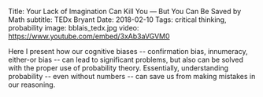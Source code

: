 Title: Your Lack of Imagination Can Kill You — But You Can Be Saved by Math
subtitle: TEDx Bryant
Date: 2018-02-10
Tags: critical thinking, probability
image: bblais_tedx.jpg
video: https://www.youtube.com/embed/3xAb3aVGVM0


 Here I present how our cognitive biases -- confirmation bias, innumeracy, either-or bias -- can lead to significant problems, but also can be solved with the proper use of probability theory.  Essentially, understanding probability -- even without numbers -- can save us from making mistakes in our reasoning.
 
